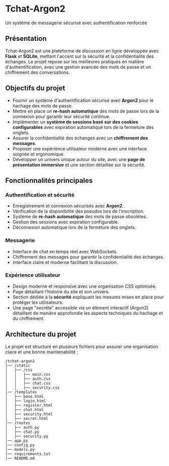 # Tchat-Argon2  
Un système de messagerie sécurisé avec authentification renforcée  

## Présentation  
Tchat-Argon2 est une plateforme de discussion en ligne développée avec **Flask** et **SQLite**, mettant l'accent sur la sécurité et la confidentialité des échanges. Le projet repose sur les meilleures pratiques en matière d'authentification, avec une gestion avancée des mots de passe et un chiffrement des conversations.  

## Objectifs du projet  
- Fournir un système d'authentification sécurisé avec **Argon2** pour le hachage des mots de passe.  
- Mettre en place un **re-hash automatique** des mots de passe lors de la connexion pour garantir leur sécurité continue.  
- Implémenter un **système de sessions basé sur des cookies configurables** avec expiration automatique lors de la fermeture des onglets.  
- Assurer la confidentialité des échanges avec un **chiffrement des messages**.  
- Proposer une expérience utilisateur moderne avec une interface soignée et ergonomique.  
- Développer un univers unique autour du site, avec une **page de présentation immersive** et une section détaillée sur la sécurité.  

## Fonctionnalités principales  

### Authentification et sécurité  
- Enregistrement et connexion sécurisés avec **Argon2**.  
- Vérification de la disponibilité des pseudos lors de l'inscription.  
- Système de **re-hash automatique** des mots de passe obsolètes.  
- Gestion des sessions avec expiration configurable.  
- Déconnexion automatique lors de la fermeture des onglets.  

### Messagerie  
- Interface de chat en temps réel avec WebSockets.  
- Chiffrement des messages pour garantir la confidentialité des échanges.  
- Interface claire et moderne facilitant la discussion.  

### Expérience utilisateur  
- Design moderne et responsive avec une organisation CSS optimisée.  
- Page détaillant l'histoire du site et son univers.  
- Section dédiée à la **sécurité** expliquant les mesures mises en place pour protéger les utilisateurs.  
- Une page "secrète" accessible via un élément interactif (Argon2) détaillant de manière approfondie les aspects techniques du hachage et du chiffrement.  

## Architecture du projet  

Le projet est structuré en plusieurs fichiers pour assurer une organisation claire et une bonne maintenabilité :  

```plaintext
/tchat-argon2
│── /static
│   ├── /css
│   │   ├── main.css
│   │   ├── auth.css
│   │   ├── chat.css
│   │   ├── security.css
│── /templates
│   ├── base.html
│   ├── login.html
│   ├── register.html
│   ├── chat.html
│   ├── security.html
│   ├── secret.html
│── /routes
│   ├── auth.py
│   ├── chat.py
│   ├── security.py
│── app.py
│── config.py
│── models.py
│── requirements.txt
│── README.md

